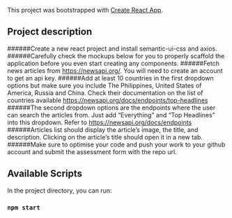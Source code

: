 This project was bootstrapped with [Create React App](https://github.com/facebook/create-react-app).

## Project description

######Create a new react project and install semantic-ui-css and axios.
######Carefully check the mockups below for you to properly scaffold the application before you even start creating any components.
######Fetch news articles from https://newsapi.org/. You will need to create an account to get an api key.
######Add at least 10 countries in the first dropdown options but make sure you include The Philippines, United States of America, Russia and China. Check their documentation on the list of countries available https://newsapi.org/docs/endpoints/top-headlines
######The second dropdown options are the endpoints where the user can search the articles from. Just add “Everything” and “Top Headlines” into this dropdown. Refer to https://newsapi.org/docs/endpoints
######Articles list should display the article’s image, the title, and description. Clicking on the article’s title should open it in a new tab.
######Make sure to optimise your code and push your work to your github account and submit the assessment form with the repo url.



## Available Scripts

In the project directory, you can run:

### `npm start`
